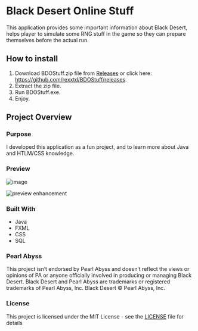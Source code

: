 # Black Desert Online Stuff
This application provides some important information about Black Desert, helps player to simulate some RNG stuff in the game so they can prepare themselves before the actual run.

## How to install
1. Download BDOStuff.zip file from [Releases](https://github.com/rexxtd/BDOStuff/releases) or click here: https://github.com/rexxtd/BDOStuff/releases.
2. Extract the zip file.
3. Run BDOStuff.exe.
4. Enjoy.

## Project Overview

### Purpose
I developed this application as a fun project, and to learn more about Java and HTLM/CSS knowledge.

### Preview 

![image](https://user-images.githubusercontent.com/73376155/135859982-c21f8e2f-27c4-4b34-8658-05b280bcabf3.png)

![preview enhancement](https://user-images.githubusercontent.com/73376155/136763446-f69c0a94-7682-4d43-bbd0-d24ec04ddf48.gif)


### Built With
- Java
- FXML
- CSS
- SQL


### Pearl Abyss
This project isn’t endorsed by Pearl Abyss and doesn’t reflect the views or opinions of PA or anyone officially involved in producing or managing Black Desert. Black Desert and Pearl Abyss are trademarks or registered trademarks of Pearl Abyss, Inc. Black Desert © Pearl Abyss, Inc.

### License
This project is licensed under the MIT License - see the [LICENSE](https://github.com/MManoah/league-profile-tool/blob/master/LICENSE) file for details
